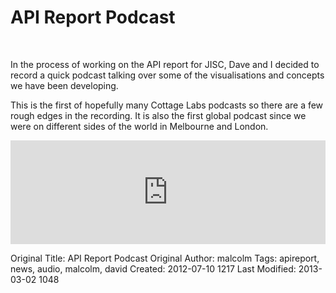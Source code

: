 # API Report Podcast
<br>

In the process of working on the API report for JISC, Dave and I decided to record a quick podcast talking over some of the visualisations and concepts we have been developing.

This is the first of hopefully many Cottage Labs podcasts so there are a few rough edges in the recording. It is also the first global podcast since we were on different sides of the world in Melbourne and London.

<iframe width="100%" height="166" scrolling="no" frameborder="no" src="http://w.soundcloud.com/player/?url=http%3A%2F%2Fapi.soundcloud.com%2Ftracks%2F52592116&show_artwork=true"></iframe>



Original Title: API Report Podcast
Original Author: malcolm
Tags: apireport, news, audio, malcolm, david
Created: 2012-07-10 1217
Last Modified: 2013-03-02 1048
